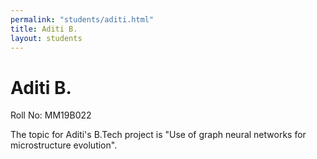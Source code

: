 ```yaml
---
permalink: "students/aditi.html"
title: Aditi B.
layout: students
---
```

# Aditi B.

Roll No: MM19B022

The topic for Aditi's B.Tech project is "Use of graph neural networks for microstructure evolution".
